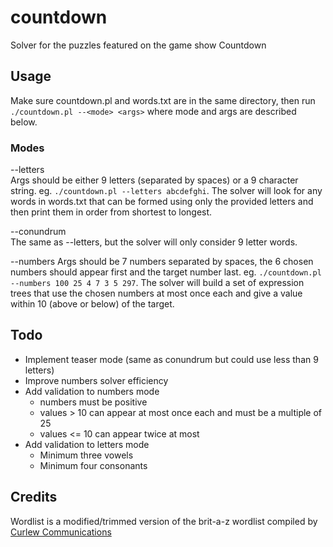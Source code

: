 # countdown
Solver for the puzzles featured on the game show Countdown

## Usage
Make sure countdown.pl and words.txt are in the same directory, then run
`./countdown.pl --<mode> <args>` where mode and args are described below.

### Modes
--letters  
Args should be either 9 letters (separated by spaces) or a 9 character string.
eg. `./countdown.pl --letters abcdefghi`. The solver will look for any words in
 words.txt that can be formed using only the provided letters and then print
 them in order from shortest to longest.

--conundrum  
The same as --letters, but the solver will only consider 9 letter words.

--numbers
Args should be 7 numbers separated by spaces, the 6 chosen numbers should appear
 first and the target number last.
eg. `./countdown.pl --numbers 100 25 4 7 3 5 297`. The solver will build a set
 of expression trees that use the chosen numbers at most once each and give a
 value within 10 (above or below) of the target.

## Todo
* Implement teaser mode (same as conundrum but could use less than 9 letters)
* Improve numbers solver efficiency
* Add validation to numbers mode
  * numbers must be positive
  * values > 10 can appear at most once each and must be a multiple of 25
  * values <= 10 can appear twice at most
* Add validation to letters mode
  * Minimum three vowels
  * Minimum four consonants

## Credits
Wordlist is a modified/trimmed version of the brit-a-z wordlist compiled by
 [Curlew Communications](http://curlewcommunications.co.uk/wordlist.html)
